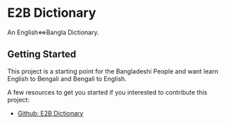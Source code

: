 # E2B Dictionary

An English<=>Bangla Dictionary.

## Getting Started

This project is a starting point for the Bangladeshi People and want learn English to Bengali and Bengali to English.

A few resources to get you started if you interested to contribute this project:

- [Github: E2B Dictionary](https://flutter.dev/docs/get-started/codelab)
<!-- - [Cookbook: Useful Flutter samples](https://flutter.dev/docs/cookbook) -->
